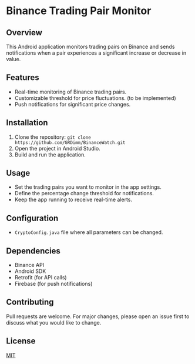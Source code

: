# Binance Trading Pair Monitor

## Overview
This Android application monitors trading pairs on Binance and sends notifications when a pair experiences a significant increase or decrease in value.

## Features
- Real-time monitoring of Binance trading pairs.
- Customizable threshold for price fluctuations. (to be implemented)
- Push notifications for significant price changes.

## Installation
1. Clone the repository:
`git clone https://github.com/GRDimm/BinanceWatch.git`
2. Open the project in Android Studio.
3. Build and run the application.

## Usage
- Set the trading pairs you want to monitor in the app settings.
- Define the percentage change threshold for notifications.
- Keep the app running to receive real-time alerts.

## Configuration
- `CryptoConfig.java` file where all parameters can be changed.

## Dependencies
- Binance API
- Android SDK
- Retrofit (for API calls)
- Firebase (for push notifications)

## Contributing
Pull requests are welcome. For major changes, please open an issue first to discuss what you would like to change.

## License
[MIT](https://choosealicense.com/licenses/mit/)
